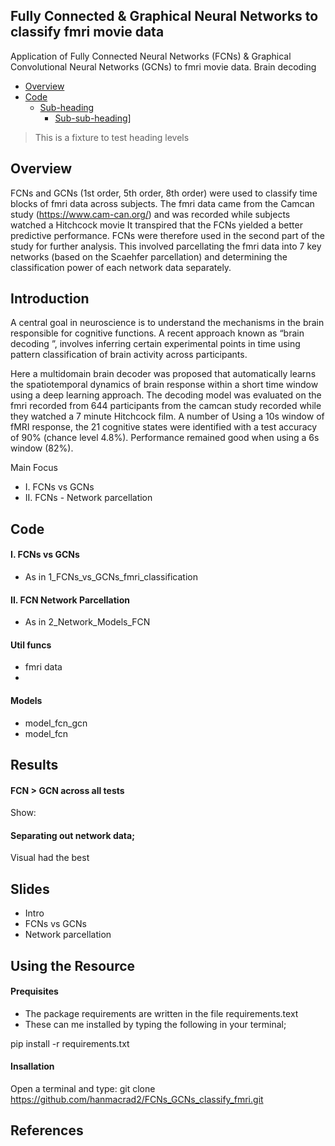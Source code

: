 ## Fully Connected & Graphical Neural Networks to classify fmri movie data 
Application of Fully Connected Neural Networks (FCNs) & Graphical Convolutional Neural Networks (GCNs) to fmri movie data. Brain decoding

- [Overview](#overview)
- [Code](#Code)
  * [Sub-heading](#sub-heading)
    + [Sub-sub-heading](#sub-sub-heading)]
 


> This is a fixture to test heading levels

<!-- toc -->

## Overview

FCNs and GCNs (1st order, 5th order, 8th order) were used to classify time blocks of fmri data across subjects.
The fmri data came from the Camcan study (https://www.cam-can.org/) and was recorded while subjects watched a Hitchcock movie
It transpired that the FCNs yielded a better predictive performance. FCNs were therefore used in the second part of the study for further analysis. This involved parcellating the fmri data into 7 key networks (based on the Scaehfer parcellation) and determining the classification power of each network data separately. 

## Introduction 
A central goal in neuroscience is to understand the mechanisms in the brain responsible for cognitive functions. A recent approach known as “brain decoding ”, involves inferring certain experimental points in time using pattern classification of brain activity across participants.

Here a multidomain brain decoder was proposed that automatically learns the spatiotemporal dynamics of brain response within a short time window using a deep learning approach. The decoding model was evaluated on the fmri recorded from 644 participants from the camcan study recorded while they watched a 7 minute Hitchcock film.
A number of Using a 10s window of fMRI response, the 21 cognitive states were identified with a test accuracy of 90% (chance level 4.8%). Performance remained good when using a 6s window (82%).

Main Focus 
- I. FCNs vs GCNs
- II. FCNs - Network parcellation

## Code

#### I. FCNs vs GCNs
- As in 1_FCNs_vs_GCNs_fmri_classification

#### II. FCN Network Parcellation

- As in 2_Network_Models_FCN

#### Util funcs
- fmri data
- 
#### Models
- model_fcn_gcn
- model_fcn

## Results 

#### FCN > GCN across all tests
Show:

#### Separating out network data;
Visual had the best 

## Slides
- Intro
- FCNs vs GCNs
- Network parcellation

## Using the Resource
#### Prequisites
- The package requirements are written in the file requirements.text
- These can me installed by typing the following in your terminal;

pip install -r requirements.txt 

#### Insallation 
Open a terminal and type:
git clone https://github.com/hanmacrad2/FCNs_GCNs_classify_fmri.git




## References 
